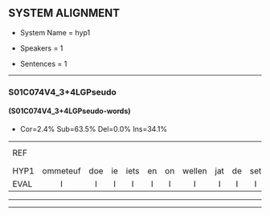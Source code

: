 
## SYSTEM ALIGNMENT

- System Name = hyp1

- Speakers = 1

- Sentences = 1

---

### S01C074V4_3+4LGPseudo

#### (S01C074V4_3+4LGPseudo-words)

- Cor=2.4%	Sub=63.5%	Del=0.0%	Ins=34.1%

|  |  |  |  |  |  |  |  |  |  |  |  |  |  |  |  |  |  |  |  |  |  |  |  |  |  |  |  |  |  |  |  |  |  |  |  |  |  |  |  |  |  |  |  |  |  |  |  |  |  |  |  |  |  |  |  |  |  |  |  |  |  |  |  |  |  |  |  |  |  |  |  |  |  |  |  |  |  |  |  |  |  |  |  |  |  |
|:--- |:---:|:---:|:---:|:---:|:---:|:---:|:---:|:---:|:---:|:---:|:---:|:---:|:---:|:---:|:---:|:---:|:---:|:---:|:---:|:---:|:---:|:---:|:---:|:---:|:---:|:---:|:---:|:---:|:---:|:---:|:---:|:---:|:---:|:---:|:---:|:---:|:---:|:---:|:---:|:---:|:---:|:---:|:---:|:---:|:---:|:---:|:---:|:---:|:---:|:---:|:---:|:---:|:---:|:---:|:---:|:---:|:---:|:---:|:---:|:---:|:---:|:---:|:---:|:---:|:---:|:---:|:---:|:---:|:---:|:---:|:---:|:---:|:---:|:---:|:---:|:---:|:---:|:---:|:---:|:---:|:---:|:---:|:---:|:---:|:---:|
| REF |  |  |  |  |  |  |  |  |  |  |  |  |  |  |  |  |  |  |  |  |  |  |  |  |  | ometuif | toejietsen | oonwijlen | jattesiet | nurudien | stoenydaas | deuveltek | juitonie | *t | * | * | gevijdel | sidowaan | spekkeraai | *(wachten) | wachteniek | verpierik | * | nappegreeuw | * | mantaroen | * | schielendaspen | crobeklunker | kabbestepen | verwarig*(verwarring) | ooiebiekje | * | fandelig | jalekrewen | * | smoralij | zeekvlachine | * | * | kanaroe | toineetlijgen | meitsegrok | kantelogsten | * | * | ondermind | * | choporatie | zennebral | ijraspangen | blottenduuf | girdofhaalder | tobbermoeit | poentalschouden | havedil |  |  |  |  | * | verbrakkertje | * | gerauwejaak | hapeneren |
| HYP1 | ommeteuf | doe | ie | iets | en | on | wellen | jat | de | set | nu | rudien | stonni | das | deuvel | tek | ju | toni | h | jes | toni | gefa | gevedel | civ | dovenv | stekere | wachten | wachten | niek | verpirik | nanape | greeuw | maar | na | manaroen | gilen | da | pin | kro | iklinke | abestenpen | verwarring | oije | biekje | van | de | lin | jan | nev | kriwen | smo | smorala | zik | vlag | sfla | zek | vlagchine | kannaro | tonetleggen | metsengrok | kanten | loogsten | ondermint | coporeti | sene | brol | eraspangen | brote | duuf | gird | of | helder | te | bermoeid | pontalschouden | havedil | voor | een | prakiert | van | gebrekkertje | grouwje | grouwe | jak | hapeneren |
| EVAL | I | I | I | I | I | I | I | I | I | I | I | I | I | I | I | I | I | I | I | I | I | I | I | I | I | S | S | S | S | S | S | S | S | S | S | S | S | S | S | S | S | S | S | S | S | S | S | S | S | S | S | S | S | S | S | S | S | S | S | S | S | S | S | S | S | S | S | S | S | S | S | S | S | S | S |  | I | I | I | I | S | S | S | S |  |
---

---
